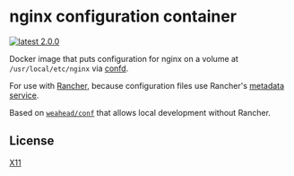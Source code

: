 # nginx configuration container

[![latest 2.0.0](https://img.shields.io/badge/latest-2.0.0-green.svg)](https://github.com/weahead/docker-nginx-conf/releases/tag/v2.0.0)

Docker image that puts configuration for nginx on a volume at
`/usr/local/etc/nginx` via [confd](https://github.com/kelseyhightower/confd).

For use with [Rancher](http://rancher.com/), because configuration files use
Rancher's [metadata service](http://docs.rancher.com/rancher/rancher-services/metadata-service/).

Based on [`weahead/conf`](https://github.com/weahead/docker-conf) that allows 
local development without Rancher.


## License

[X11](LICENSE)
